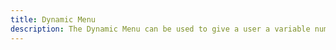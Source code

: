 ```yaml
---
title: Dynamic Menu
description: The Dynamic Menu can be used to give a user a variable number of actions to take. When that list of actions is long, a search mechanism is provided.
---
```

